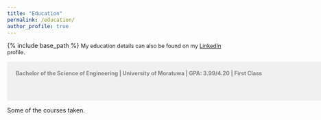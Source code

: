 ```yaml
---
title: "Education"
permalink: /education/
author_profile: true
---
```


{% include base_path %}
<span style="font-size:0.9em;text-align: justify">My education details can also be found on my <a href="https://www.linkedin.com/in/vinoj-jayasundara-983a81129/">LinkedIn</a> profile.</span>

<span style="font-size:0.9em; color:gray;background-color: #F0F0F0;height: 4em; width: 57em; display:inline-block; vertical-align: middle; padding: 20px;"><b>Bachelor of the Science of Engineering | University of Moratuwa | GPA: 3.99/4.20 | First Class</b></span><br/>

Some of the courses taken.


